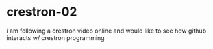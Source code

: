 # crestron-02
i am following a crestron video online and would like to see how github interacts w/ crestron programming
